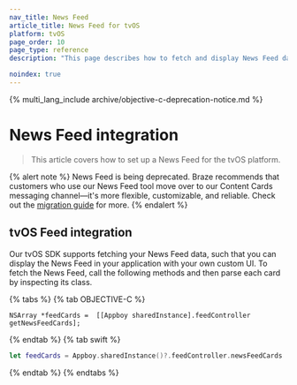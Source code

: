 ```yaml
---
nav_title: News Feed
article_title: News Feed for tvOS
platform: tvOS
page_order: 10
page_type: reference
description: "This page describes how to fetch and display News Feed data in your tvOS application."

noindex: true
---
```


{% multi_lang_include archive/objective-c-deprecation-notice.md %}

# News Feed integration

> This article covers how to set up a News Feed for the tvOS platform.

{% alert note %}
News Feed is being deprecated. Braze recommends that customers who use our News Feed tool move over to our Content Cards messaging channel—it's more flexible, customizable, and reliable. Check out the [migration guide]({{site.baseurl}}/user_guide/message_building_by_channel/content_cards/migrating_from_news_feed/) for more.
{% endalert %}

## tvOS Feed integration

Our tvOS SDK supports fetching your News Feed data, such that you can display the News Feed in your application with your own custom UI. To fetch the News Feed, call the following methods and then parse each card by inspecting its class.

{% tabs %}
{% tab OBJECTIVE-C %}

```objc
NSArray *feedCards =  [[Appboy sharedInstance].feedController getNewsFeedCards];
```

{% endtab %}
{% tab swift %}

```swift
let feedCards = Appboy.sharedInstance()?.feedController.newsFeedCards
```

{% endtab %}
{% endtabs %}
